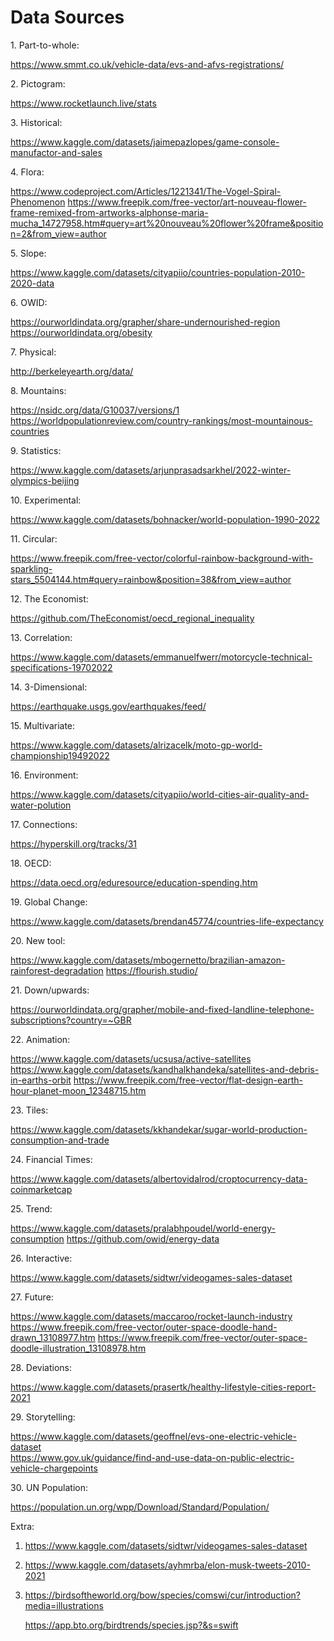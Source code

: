 # **Data Sources**

1\. Part-to-whole:

<https://www.smmt.co.uk/vehicle-data/evs-and-afvs-registrations/>

2\. Pictogram:

<https://www.rocketlaunch.live/stats>

3\. Historical:

<https://www.kaggle.com/datasets/jaimepazlopes/game-console-manufactor-and-sales>

4\. Flora:

<https://www.codeproject.com/Articles/1221341/The-Vogel-Spiral-Phenomenon>
<https://www.freepik.com/free-vector/art-nouveau-flower-frame-remixed-from-artworks-alphonse-maria-mucha_14727958.htm#query=art%20nouveau%20flower%20frame&position=2&from_view=author>  

5\. Slope:

<https://www.kaggle.com/datasets/cityapiio/countries-population-2010-2020-data>

6\. OWID:

<https://ourworldindata.org/grapher/share-undernourished-region>
https://ourworldindata.org/obesity

7\. Physical:

http://berkeleyearth.org/data/

8\. Mountains:

<https://nsidc.org/data/G10037/versions/1>  
<https://worldpopulationreview.com/country-rankings/most-mountainous-countries>

9\. Statistics:

https://www.kaggle.com/datasets/arjunprasadsarkhel/2022-winter-olympics-beijing

10\. Experimental:

<https://www.kaggle.com/datasets/bohnacker/world-population-1990-2022>

11\. Circular:

<https://www.freepik.com/free-vector/colorful-rainbow-background-with-sparkling-stars_5504144.htm#query=rainbow&position=38&from_view=author>

12\. The Economist:

<https://github.com/TheEconomist/oecd_regional_inequality>

13\. Correlation:

<https://www.kaggle.com/datasets/emmanuelfwerr/motorcycle-technical-specifications-19702022>

14\. 3-Dimensional:

<https://earthquake.usgs.gov/earthquakes/feed/>

15\. Multivariate:

<https://www.kaggle.com/datasets/alrizacelk/moto-gp-world-championship19492022>

16\. Environment:

<https://www.kaggle.com/datasets/cityapiio/world-cities-air-quality-and-water-polution>

17\. Connections:

<https://hyperskill.org/tracks/31>

18\. OECD:

<https://data.oecd.org/eduresource/education-spending.htm>

19\. Global Change:

<https://www.kaggle.com/datasets/brendan45774/countries-life-expectancy>

20\. New tool:

<https://www.kaggle.com/datasets/mbogernetto/brazilian-amazon-rainforest-degradation>
<https://flourish.studio/>

21\. Down/upwards:

<https://ourworldindata.org/grapher/mobile-and-fixed-landline-telephone-subscriptions?country=~GBR>

22\. Animation:

<https://www.kaggle.com/datasets/ucsusa/active-satellites>
<https://www.kaggle.com/datasets/kandhalkhandeka/satellites-and-debris-in-earths-orbit>
<https://www.freepik.com/free-vector/flat-design-earth-hour-planet-moon_12348715.htm>

23\. Tiles:

<https://www.kaggle.com/datasets/kkhandekar/sugar-world-production-consumption-and-trade>

24\. Financial Times:

<https://www.kaggle.com/datasets/albertovidalrod/croptocurrency-data-coinmarketcap>

25\. Trend:

<https://www.kaggle.com/datasets/pralabhpoudel/world-energy-consumption>
<https://github.com/owid/energy-data>

26\. Interactive:

<https://www.kaggle.com/datasets/sidtwr/videogames-sales-dataset>

27\. Future:

<https://www.kaggle.com/datasets/maccaroo/rocket-launch-industry>
<https://www.freepik.com/free-vector/outer-space-doodle-hand-drawn_13108977.htm>
<https://www.freepik.com/free-vector/outer-space-doodle-illustration_13108978.htm>

28\. Deviations:

<https://www.kaggle.com/datasets/prasertk/healthy-lifestyle-cities-report-2021>

29\. Storytelling:

<https://www.kaggle.com/datasets/geoffnel/evs-one-electric-vehicle-dataset>  
<https://www.gov.uk/guidance/find-and-use-data-on-public-electric-vehicle-chargepoints>

30\. UN Population:

<https://population.un.org/wpp/Download/Standard/Population/>

Extra:

1.  <https://www.kaggle.com/datasets/sidtwr/videogames-sales-dataset>

2.  <https://www.kaggle.com/datasets/ayhmrba/elon-musk-tweets-2010-2021>

3.  <https://birdsoftheworld.org/bow/species/comswi/cur/introduction?media=illustrations><br>

    <https://app.bto.org/birdtrends/species.jsp?&s=swift>
